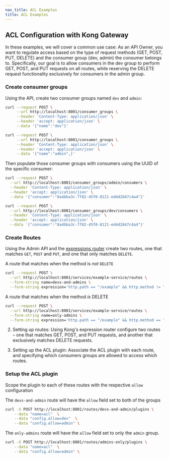 ```yaml
---
nav_title: ACL Examples
title: ACL Examples
---
```


## ACL Configuration with Kong Gateway

In these examples, we will cover a common use case: As an API Owner, you want to regulate access based on the type of request methods (GET, POST, PUT, DELETE) and the consumer group (dev, admin) the consumer belongs to. Specifically, our goal is to allow consumers in the dev group to perform GET, POST, and PUT requests on all routes, while reserving the DELETE request functionality exclusively for consumers in the admin group.


### Create consumer groups 

Using the API, create two consumer groups named `dev` and `admin`: 

```bash
curl --request POST \
     --url http://localhost:8001/consumer_groups \
     --header 'Content-Type: application/json' \
     --header 'accept: application/json' \
     --data '{"name":"dev"}'
```

```bash
curl --request POST \
     --url http://localhost:8001/consumer_groups \
     --header 'Content-Type: application/json' \
     --header 'accept: application/json' \
     --data '{"name":"admin",}'
```

Then populate those consumer groups with consumers using the UUID of the specific consumer:

```bash
curl --request POST \
  --url http://localhost:8001/consumer_groups/admin/consumers \
  --header 'Content-Type: application/json' \
  --header 'accept: application/json' \
  --data '{"consumer":"8a4bba3c-7f82-45f0-8121-ed4d2847c4a4"}'
```

```bash
curl --request POST \
  --url http://localhost:8001/consumer_groups/dev/consumers \
  --header 'Content-Type: application/json' \
  --header 'accept: application/json' \
  --data '{"consumer":"8a4bba3c-7f82-45f0-8121-ed4d2847c4a4"}'
```

### Create Routes 

Using the Admin API and the [expressions router](/gateway/latest/key-concepts/routes/expressions/) create two routes, one that matches `GET`, `POST` and `PUT`, and one that only matches `DELETE`. 

A route that matches when the method is _not_ `DELETE`
```bash
curl --request POST \
  --url http://localhost:8001/services/example-service/routes \
  --form-string name=devs-and-admins \
  --form-string expression='http.path == "/example" && http.method != "DELETE"'
```

A route that matches when the method _is_ DELETE
```bash
curl --request POST \
  --url http://localhost:8001/services/example-service/routes \
  --form-string name=only-admins \
  --form-string expression='http.path == "/example" && http.method == "DELETE"'
```


2. Setting up routes: Using Kong's expression router configure two routes – one that matches GET, POST, and PUT requests, and another that exclusively matches DELETE requests. 

3. Setting up the ACL plugin: Associate the ACL plugin with each route, and specifying which consumers groups are allowed to access which routes. 

### Setup the ACL plugin

Scope the plugin to each of these routes with the respective `allow` configuration

The `devs-and-admin` route will have the `allow` field set to both of the groups

```bash
curl -X POST http://localhost:8001/routes/devs-and-admin/plugins \
    --data "name=acl"  \
    --data "config.allow=dev"  \
    --data "config.allow=admin" \
```

The `only-admins` route will have the `allow` field set to only the `admin` group.

```bash
curl -X POST http://localhost:8001/routes/admins-only/plugins \
    --data "name=acl"  \
    --data "config.allow=admin" \
```

